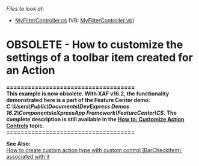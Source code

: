 <!-- default file list -->
*Files to look at*:

* [MyFilterController.cs](./CS/AccessActionControl.Module.Win/MyFilterController.cs) (VB: [MyFilterController.vb](./VB/AccessActionControl.Module.Win/MyFilterController.vb))
<!-- default file list end -->
# OBSOLETE - How to customize the settings of a toolbar item created for an Action


<p><strong>====================================</strong><br><strong>This example is now obsolete. With XAF v16.2, the functionality demonstrated here is a part of the Feature Center demo: <em>C:\Users\Public\Documents\DevExpress Demos 16.2\Components\eXpressApp Framework\FeatureCenter\CS</em>. The complete description is still available in the <a href="http://documentation.devexpress.com/#Xaf/CustomDocument113183">How to: Customize Action Controls</a> topic.</strong><br><strong>====================================</strong></p>
<p><strong>See Also:</strong><br> <a href="https://www.devexpress.com/Support/Center/p/E1977">How to create custom action type with custom control (BarCheckItem), associated with it</a></p>

<br/>


